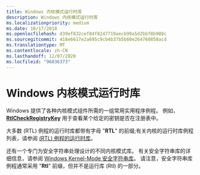 ```yaml
---
title: Windows 内核模式运行时库
description: Windows 内核模式运行时库
ms.localizationpriority: medium
ms.date: 10/17/2018
ms.openlocfilehash: d39ef832cef04f8247719aecb99a5d2bbf8b988c
ms.sourcegitcommit: 418e6617e2a695c9cb4b37b5b60e264760858acd
ms.translationtype: MT
ms.contentlocale: zh-CN
ms.lasthandoff: 12/07/2020
ms.locfileid: "96836373"
---
```

# <a name="windows-kernel-mode-run-time-library"></a>Windows 内核模式运行时库


Windows 提供了各种内核模式组件所需的一组常用实用程序例程。 例如， [**RtlCheckRegistryKey**](/windows-hardware/drivers/ddi/wdm/nf-wdm-rtlcheckregistrykey) 用于查看某个给定的密钥是否在注册表中。

大多数 (RTL) 例程的运行时库都带有字母 "**RTL**" 的前缀;有关内核的运行时库例程列表，请参阅 [ (RTL) 例程的运行时库](/windows-hardware/drivers/ddi/index)。

还有一个专门为安全字符串处理设计的不同内核模式库。 有关安全字符串库的详细信息，请参阅 [Windows Kernel-Mode 安全字符串库](windows-kernel-mode-safe-string-library.md)。 请注意，安全字符串库例程通常采用 "**Rtl**" 前缀，但并不是运行库 (Rtl) 的一部分。

 

